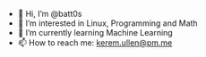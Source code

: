 - 👋 Hi, I’m @batt0s
- 👀 I’m interested in Linux, Programming and Math
- 🌱 I’m currently learning Machine Learning 
- 📫 How to reach me: kerem.ullen@pm.me

<!---
batt0s/batt0s is a ✨ special ✨ repository because its `README.md` (this file) appears on your GitHub profile.
You can click the Preview link to take a look at your changes.
--->
